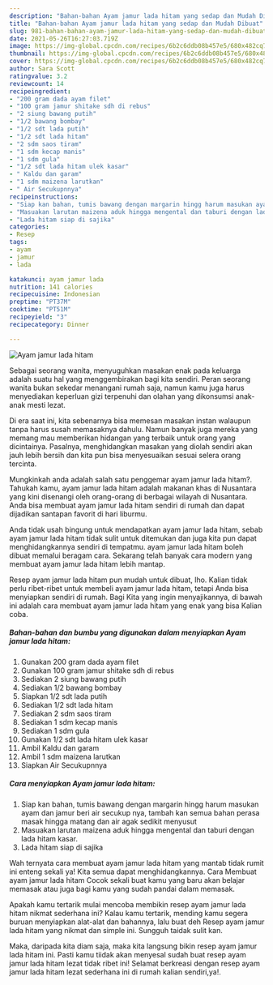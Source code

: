 ```yaml
---
description: "Bahan-bahan Ayam jamur lada hitam yang sedap dan Mudah Dibuat"
title: "Bahan-bahan Ayam jamur lada hitam yang sedap dan Mudah Dibuat"
slug: 981-bahan-bahan-ayam-jamur-lada-hitam-yang-sedap-dan-mudah-dibuat
date: 2021-05-26T16:27:03.719Z
image: https://img-global.cpcdn.com/recipes/6b2c6ddb08b457e5/680x482cq70/ayam-jamur-lada-hitam-foto-resep-utama.jpg
thumbnail: https://img-global.cpcdn.com/recipes/6b2c6ddb08b457e5/680x482cq70/ayam-jamur-lada-hitam-foto-resep-utama.jpg
cover: https://img-global.cpcdn.com/recipes/6b2c6ddb08b457e5/680x482cq70/ayam-jamur-lada-hitam-foto-resep-utama.jpg
author: Sara Scott
ratingvalue: 3.2
reviewcount: 14
recipeingredient:
- "200 gram dada ayam filet"
- "100 gram jamur shitake sdh di rebus"
- "2 siung bawang putih"
- "1/2 bawang bombay"
- "1/2 sdt lada putih"
- "1/2 sdt lada hitam"
- "2 sdm saos tiram"
- "1 sdm kecap manis"
- "1 sdm gula"
- "1/2 sdt lada hitam ulek kasar"
- " Kaldu dan garam"
- "1 sdm maizena larutkan"
- " Air Secukupnnya"
recipeinstructions:
- "Siap kan bahan, tumis bawang dengan margarin hingg harum masukan ayam dan jamur beri air secukup nya, tambah kan semua bahan perasa masak hingga matang dan air agak sedikit menyusut"
- "Masuakan larutan maizena aduk hingga mengental dan taburi dengan lada hitam kasar."
- "Lada hitam siap di sajika"
categories:
- Resep
tags:
- ayam
- jamur
- lada

katakunci: ayam jamur lada 
nutrition: 141 calories
recipecuisine: Indonesian
preptime: "PT37M"
cooktime: "PT51M"
recipeyield: "3"
recipecategory: Dinner

---
```



![Ayam jamur lada hitam](https://img-global.cpcdn.com/recipes/6b2c6ddb08b457e5/680x482cq70/ayam-jamur-lada-hitam-foto-resep-utama.jpg)

Sebagai seorang wanita, menyuguhkan masakan enak pada keluarga adalah suatu hal yang menggembirakan bagi kita sendiri. Peran seorang  wanita bukan sekedar menangani rumah saja, namun kamu juga harus menyediakan keperluan gizi terpenuhi dan olahan yang dikonsumsi anak-anak mesti lezat.

Di era  saat ini, kita sebenarnya bisa memesan masakan instan walaupun tanpa harus susah memasaknya dahulu. Namun banyak juga mereka yang memang mau memberikan hidangan yang terbaik untuk orang yang dicintainya. Pasalnya, menghidangkan masakan yang diolah sendiri akan jauh lebih bersih dan kita pun bisa menyesuaikan sesuai selera orang tercinta. 



Mungkinkah anda adalah salah satu penggemar ayam jamur lada hitam?. Tahukah kamu, ayam jamur lada hitam adalah makanan khas di Nusantara yang kini disenangi oleh orang-orang di berbagai wilayah di Nusantara. Anda bisa membuat ayam jamur lada hitam sendiri di rumah dan dapat dijadikan santapan favorit di hari liburmu.

Anda tidak usah bingung untuk mendapatkan ayam jamur lada hitam, sebab ayam jamur lada hitam tidak sulit untuk ditemukan dan juga kita pun dapat menghidangkannya sendiri di tempatmu. ayam jamur lada hitam boleh dibuat memalui beragam cara. Sekarang telah banyak cara modern yang membuat ayam jamur lada hitam lebih mantap.

Resep ayam jamur lada hitam pun mudah untuk dibuat, lho. Kalian tidak perlu ribet-ribet untuk membeli ayam jamur lada hitam, tetapi Anda bisa menyiapkan sendiri di rumah. Bagi Kita yang ingin menyajikannya, di bawah ini adalah cara membuat ayam jamur lada hitam yang enak yang bisa Kalian coba.

<!--inarticleads1-->

##### Bahan-bahan dan bumbu yang digunakan dalam menyiapkan Ayam jamur lada hitam:

1. Gunakan 200 gram dada ayam filet
1. Gunakan 100 gram jamur shitake sdh di rebus
1. Sediakan 2 siung bawang putih
1. Sediakan 1/2 bawang bombay
1. Siapkan 1/2 sdt lada putih
1. Sediakan 1/2 sdt lada hitam
1. Sediakan 2 sdm saos tiram
1. Sediakan 1 sdm kecap manis
1. Sediakan 1 sdm gula
1. Gunakan 1/2 sdt lada hitam ulek kasar
1. Ambil  Kaldu dan garam
1. Ambil 1 sdm maizena larutkan
1. Siapkan  Air Secukupnnya




<!--inarticleads2-->

##### Cara menyiapkan Ayam jamur lada hitam:

1. Siap kan bahan, tumis bawang dengan margarin hingg harum masukan ayam dan jamur beri air secukup nya, tambah kan semua bahan perasa masak hingga matang dan air agak sedikit menyusut
1. Masuakan larutan maizena aduk hingga mengental dan taburi dengan lada hitam kasar.
1. Lada hitam siap di sajika




Wah ternyata cara membuat ayam jamur lada hitam yang mantab tidak rumit ini enteng sekali ya! Kita semua dapat menghidangkannya. Cara Membuat ayam jamur lada hitam Cocok sekali buat kamu yang baru akan belajar memasak atau juga bagi kamu yang sudah pandai dalam memasak.

Apakah kamu tertarik mulai mencoba membikin resep ayam jamur lada hitam nikmat sederhana ini? Kalau kamu tertarik, mending kamu segera buruan menyiapkan alat-alat dan bahannya, lalu buat deh Resep ayam jamur lada hitam yang nikmat dan simple ini. Sungguh taidak sulit kan. 

Maka, daripada kita diam saja, maka kita langsung bikin resep ayam jamur lada hitam ini. Pasti kamu tiidak akan menyesal sudah buat resep ayam jamur lada hitam lezat tidak ribet ini! Selamat berkreasi dengan resep ayam jamur lada hitam lezat sederhana ini di rumah kalian sendiri,ya!.

